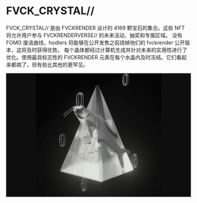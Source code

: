 # FVCK_CRYSTAL//

FVCK_CRYSTAL// 是由 FVCKRENDER 设计的 4169 颗宝石的集合。这些 NFT 将允许用户参与 FVCKRENDERVERSE// 的未来活动、抽奖和专属区域。
没有 FOMO 废话曲线，hodlers 将能够在公开发售之前烧掉他们的 fvckrender 公开版本，这将及时获得优势。
每个晶体都经过计算机生成并针对未来的实用性进行了优化。使用最具标志性的 FVCKRENDER 元素在每个水晶内及时冻结。它们看起来都病了，但有些比其他的更罕见。

![fvckcrystal-dapp-collectibles-ethereum-image2_cee01f9ea96a78b81f9cbe33d05e4e84](fvckcrystal-dapp-collectibles-ethereum-image2_cee01f9ea96a78b81f9cbe33d05e4e84.png)

